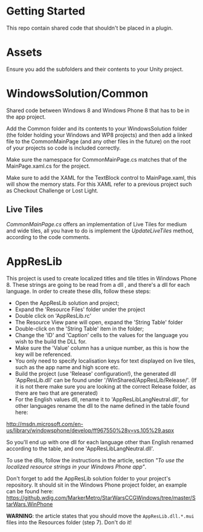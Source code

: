 Getting Started
====================

This repo contain shared code that shouldn't be placed in a plugin.

Assets
======

Ensure you add the subfolders and their contents to your Unity project. 


WindowsSolution/Common
====================
Shared code between Windows 8 and Windows Phone 8 that has to be in the app project. 

Add the Common folder and its contents to your WindowsSolution folder (the folder holding your Windows and WP8 projects) and then add a linked file to the CommonMainPage (and any other files in the future) on the root of your projects so code is included correctly. 

Make sure the namespace for CommonMainPage.cs matches that of the MainPage.xaml.cs for the project.

Make sure to add the XAML for the TextBlock control to MainPage.xaml, this will show the memory stats.
For this XAML refer to a previous project such as Checkout Challenge or Lost Light.

## Live Tiles

*CommonMainPage.cs* offers an implementation of Live Tiles for medium and wide tiles, all you have to do is implement the *UpdateLiveTiles* method, according  to the code comments.

AppResLib
====================

This project is used to create localized titles and tile titles in Windows Phone 8.
These strings are going to be read from a dll , and there's a dll for each language.
In order to create these dlls, follow these steps:

 - Open the AppResLib solution and project;
 - Expand the 'Resource Files' folder under the project
 - Double click on 'AppResLib.rc'
 - The Resource View pane will open, expand the 'String Table' folder
 - Double-click on the 'String Table' item in the folder;
 - Change the 'ID' and 'Caption' cells to the values for the language you wish to the build the DLL for. 
 - Make sure the 'Value' column has a unique number, as this is how the key will be referenced.
 - You only need to specify localisation keys for text displayed on live tiles, such as the app name and high score etc. 
 - Build the project (use 'Release' configuration!), the generated dll 'AppResLib.dll' can be found under '/WinShared/AppResLib/Release/'.  (If it is not there make sure you are looking at the correct Release folder, as there are two that are generated)
 - For the English values dll, rename it to 'AppResLibLangNeutral.dll', for other languages rename the dll to the name defined in the table found here:
 
http://msdn.microsoft.com/en-us/library/windowsphone/develop/ff967550%28v=vs.105%29.aspx

So you'll end up with one dll for each language other than English renamed according to the table, and one 'AppResLibLangNeutral.dll'.

To use the dlls, follow the instructions in the article, section *"To use the localized resource strings in your Windows Phone app"*.

Don't forget to add the AppResLib solution folder to your project's repository. It should sit in the Windows Phone project folder, an example can be found here:
https://github.wdig.com/MarkerMetro/StarWarsCCGWindows/tree/master/StarWars.WinPhone

**WARNING**: the article states that you should move the `AppResLib.dll.*.mui` files into the Resources folder (step 7). Don't do it!

